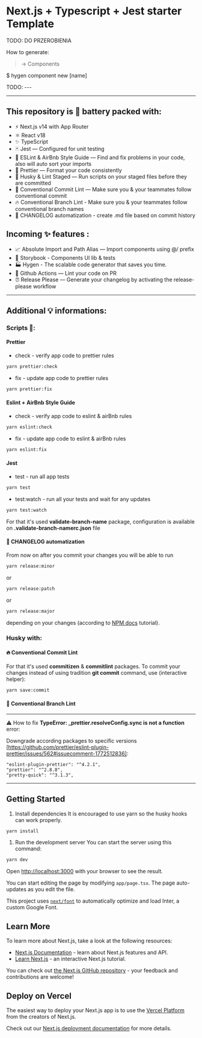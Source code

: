 # Next.js + Typescript + Jest starter Template

TODO: DO PRZEROBIENIA

How to generate:

> -> Components

$ hygen component new [name]

TODO: ---

---

## This repository is 🔋 battery packed with:

- ⚡️ Next.js v14 with App Router
- ⚛️ React v18
- ✨ TypeScript
- 🃏 Jest — Configured for unit testing
- 📏 ESLint & AirBnb Style Guide — Find and fix problems in your code, also will auto sort your imports
- 💖 Prettier — Format your code consistently
- 🐶 Husky & Lint Staged — Run scripts on your staged files before they are committed
- 🤖 Conventional Commit Lint — Make sure you & your teammates follow conventional commit
- 🔥 Conventional Branch Lint - Make sure you & your teammates follow conventional branch names
- 🐙 CHANGELOG automatization - create .md file based on commit history

## Incoming ✨ features :

- 📈 Absolute Import and Path Alias — Import components using @/ prefix
- 📖 Storybook - Components UI lib & tests
- 🏭 Hygen - The scalable code generator that saves you time.
- 👷 Github Actions — Lint your code on PR
- ⏰ Release Please — Generate your changelog by activating the release-please workflow

---

## Additional 💡 informations:

### Scripts 📝:

#### Prettier

- check - verify app code to prettier rules

```bash
yarn prettier:check
```

- fix - update app code to prettier rules

```bash
yarn prettier:fix
```

#### Eslint + AirBnb Style Guide

- check - verify app code to eslint & airBnb rules

```bash
yarn eslint:check
```

- fix - update app code to eslint & airBnb rules

```bash
yarn eslint:fix
```

#### Jest

- test - run all app tests

```bash
yarn test
```

- test:watch - run all your tests and wait for any updates

```bash
yarn test:watch
```

For that it's used **validate-branch-name** package, configuration is available on **.validate-branch-namerc.json** file

#### 🐙 CHANGELOG automatization

From now on after you commit your changes you will be able to run

```bash
yarn release:minor
```

or

```bash
yarn release:patch
```

or

```bash
yarn release:major
```

depending on your changes (according to [NPM docs](https://docs.npmjs.com/about-semantic-versioning) tutorial).

### Husky with:

#### 🔥 Conventional Commit Lint

For that it's used **commitizen** & **commitlint** packages. To commit your changes instead of using tradition **git commit** command, use (interactive helper):

```bash
yarn save:commit
```

#### 🤖 Conventional Branch Lint

---

⚠️ How to fix **TypeError: \_prettier.resolveConfig.sync is not a function** error:

Downgrade according packages to specific versions [https://github.com/prettier/eslint-plugin-prettier/issues/562#issuecomment-1772512836]:

```
"eslint-plugin-prettier": "^4.2.1",
"prettier": "^2.8.8",
"pretty-quick": "^3.1.3",
```

---

## Getting Started

1. Install dependencies
   It is encouraged to use yarn so the husky hooks can work properly.

```bash
yarn install
```

1. Run the development server
   You can start the server using this command:

```bash
yarn dev
```

Open [http://localhost:3000](http://localhost:3000) with your browser to see the result.

You can start editing the page by modifying `app/page.tsx`. The page auto-updates as you edit the file.

This project uses [`next/font`](https://nextjs.org/docs/basic-features/font-optimization) to automatically optimize and load Inter, a custom Google Font.

## Learn More

To learn more about Next.js, take a look at the following resources:

- [Next.js Documentation](https://nextjs.org/docs) - learn about Next.js features and API.
- [Learn Next.js](https://nextjs.org/learn) - an interactive Next.js tutorial.

You can check out [the Next.js GitHub repository](https://github.com/vercel/next.js/) - your feedback and contributions are welcome!

## Deploy on Vercel

The easiest way to deploy your Next.js app is to use the [Vercel Platform](https://vercel.com/new?utm_medium=default-template&filter=next.js&utm_source=create-next-app&utm_campaign=create-next-app-readme) from the creators of Next.js.

Check out our [Next.js deployment documentation](https://nextjs.org/docs/deployment) for more details.
